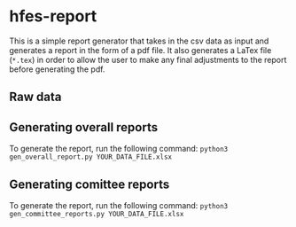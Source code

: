 # hfes-report

This is a simple report generator that takes in the csv data as input and generates a report in the form of a pdf file. It also generates a LaTex file (`*.tex`) in order to allow the user to make any final adjustments to the report before generating the pdf.

## Raw data



## Generating overall reports

To generate the report, run the following command: `python3 gen_overall_report.py YOUR_DATA_FILE.xlsx`

## Generating comittee reports

To generate the report, run the following command: `python3 gen_committee_reports.py YOUR_DATA_FILE.xlsx`

